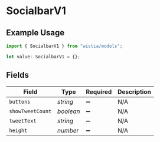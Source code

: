 # SocialbarV1

## Example Usage

```typescript
import { SocialbarV1 } from "wistia/models";

let value: SocialbarV1 = {};
```

## Fields

| Field              | Type               | Required           | Description        |
| ------------------ | ------------------ | ------------------ | ------------------ |
| `buttons`          | *string*           | :heavy_minus_sign: | N/A                |
| `showTweetCount`   | *boolean*          | :heavy_minus_sign: | N/A                |
| `tweetText`        | *string*           | :heavy_minus_sign: | N/A                |
| `height`           | *number*           | :heavy_minus_sign: | N/A                |